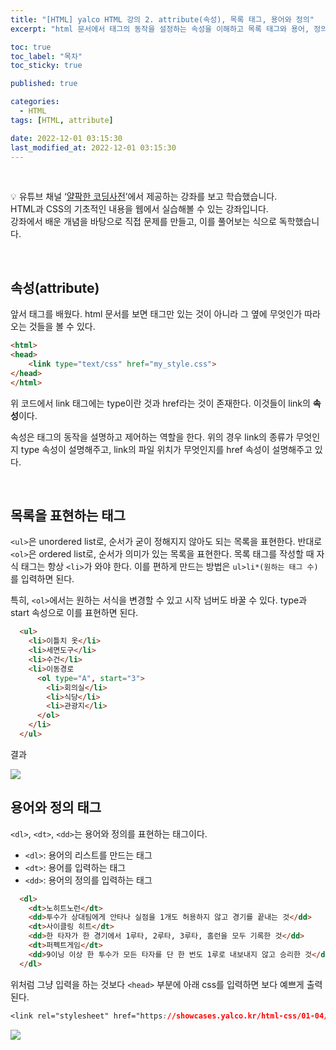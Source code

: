 ```yaml
---
title: "[HTML] yalco HTML 강의 2. attribute(속성), 목록 태그, 용어와 정의"
excerpt: "html 문서에서 태그의 동작을 설정하는 속성을 이해하고 목록 태그와 용어, 정의 태그를 알아보자"

toc: true
toc_label: "목차"
toc_sticky: true

published: true

categories:
  - HTML
tags: [HTML, attribute]

date: 2022-12-01 03:15:30
last_modified_at: 2022-12-01 03:15:30
---
```


<br>

<div class="notice--primary" markdown="1">

💡  유튜브 채널 ‘[얄팍한 코딩사전](https://www.youtube.com/watch?v=TrC2x4N0XqY)’에서 제공하는 강좌를 보고 학습했습니다. <br>
HTML과 CSS의 기초적인 내용을 웹에서 실습해볼 수 있는 강좌입니다. <br>
강좌에서 배운 개념을 바탕으로 직접 문제를 만들고, 이를 풀어보는 식으로 독학했습니다.
</div>

<br>

## 속성(attribute)

앞서 태그를 배웠다. html 문서를 보면 태그만 있는 것이 아니라 그 옆에 무엇인가 따라오는 것들을 볼 수 있다.
```html
<html>
<head>
	<link type="text/css" href="my_style.css">
</head>
</html>
```
위 코드에서 link 태그에는 type이란 것과 href라는 것이 존재한다. 이것들이 link의 **속성**이다.

속성은 태그의 동작을 설명하고 제어하는 역할을 한다. 위의 경우 link의 종류가 무엇인지 type 속성이 설명해주고, link의 파일 위치가 무엇인지를 href 속성이 설명해주고 있다.

<br>

## 목록을 표현하는 태그

`<ul>`은 unordered list로, 순서가 굳이 정해지지 않아도 되는 목록을 표현한다. 반대로 `<ol>`은 ordered list로, 순서가 의미가 있는 목록을 표현한다. 목록 태그를 작성할 때 자식 태그는 항상 `<li>`가 와야 한다. 이를 편하게 만드는 방법은 `ul>li*(원하는 태그 수)`를 입력하면 된다.

특히, `<ol>`에서는 원하는 서식을 변경할 수 있고 시작 넘버도 바꿀 수 있다. type과 start 속성으로 이를 표현하면 된다.

```html
  <ul>
    <li>이틀치 옷</li>
    <li>세면도구</li>
    <li>수건</li>
    <li>이동경로
      <ol type="A", start="3">
        <li>회의실</li>
        <li>식당</li>
        <li>관광지</li>
      </ol>
    </li>
  </ul>
```
결과

<img src="https://user-images.githubusercontent.com/115082062/208303797-e7a4f4bc-db2a-43dc-a580-c8711765a5e9.png">

<br>

## 용어와 정의 태그

`<dl>`, `<dt>`, `<dd>`는 용어와 정의를 표현하는 태그이다. 
- `<dl>`: 용어의 리스트를 만드는 태그
- `<dt>`: 용어를 입력하는 태그
- `<dd>`: 용어의 정의를 입력하는 태그

```html
  <dl>
    <dt>노히트노런</dt>
    <dd>투수가 상대팀에게 안타나 실점을 1개도 허용하지 않고 경기를 끝내는 것</dd>
    <dt>사이클링 히트</dt>
    <dd>한 타자가 한 경기에서 1루타, 2루타, 3루타, 홈런을 모두 기록한 것</dd>
    <dt>퍼펙트게임</dt>
    <dd>9이닝 이상 한 투수가 모든 타자를 단 한 번도 1루로 내보내지 않고 승리한 것</dd>
  </dl>
```
위처럼 그냥 입력을 하는 것보다 `<head>` 부분에 아래 css를 입력하면 보다 예쁘게 출력된다.

```css
<link rel="stylesheet" href="https://showcases.yalco.kr/html-css/01-04/05.css">
```

<img src="https://user-images.githubusercontent.com/115082062/208304572-3efc5497-16d9-4248-8713-a9ed5dabef68.png">

<br>